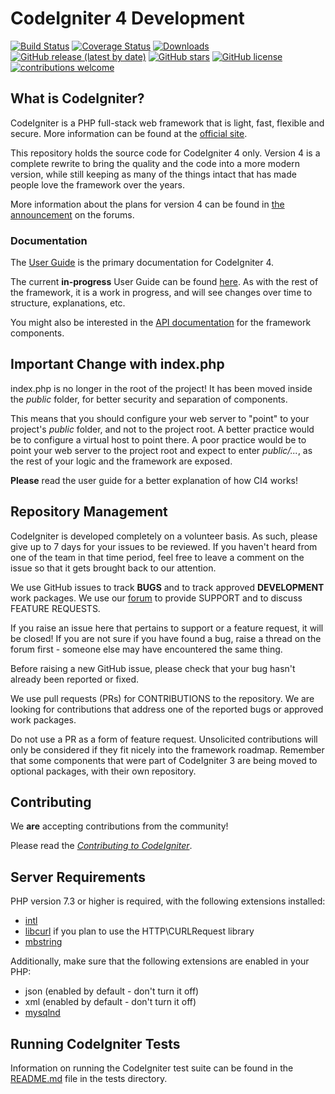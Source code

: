 # CodeIgniter 4 Development

[![Build Status](https://github.com/codeigniter4/CodeIgniter4/workflows/PHPUnit/badge.svg)](https://github.com/codeigniter4/CodeIgniter4/actions?query=workflow%3A%22PHPUnit%22)
[![Coverage Status](https://coveralls.io/repos/github/codeigniter4/CodeIgniter4/badge.svg?branch=develop)](https://coveralls.io/github/codeigniter4/CodeIgniter4?branch=develop)
[![Downloads](https://poser.pugx.org/codeigniter4/framework/downloads)](https://packagist.org/packages/codeigniter4/framework)
[![GitHub release (latest by date)](https://img.shields.io/github/v/release/codeigniter4/CodeIgniter4)](https://packagist.org/packages/codeigniter4/framework)
[![GitHub stars](https://img.shields.io/github/stars/codeigniter4/CodeIgniter4)](https://packagist.org/packages/codeigniter4/framework)
[![GitHub license](https://img.shields.io/github/license/codeigniter4/CodeIgniter4)](https://github.com/codeigniter4/CodeIgniter4/blob/develop/LICENSE)
[![contributions welcome](https://img.shields.io/badge/contributions-welcome-brightgreen.svg?style=flat)](https://github.com/codeigniter4/CodeIgniter4/pulls)
<br>

## What is CodeIgniter?

CodeIgniter is a PHP full-stack web framework that is light, fast, flexible and secure. More information can be found at
the [official site](http://codeigniter.com).

This repository holds the source code for CodeIgniter 4 only. Version 4 is a complete rewrite to bring the quality and
the code into a more modern version, while still keeping as many of the things intact that has made people love the
framework over the years.

More information about the plans for version 4 can be found
in [the announcement](http://forum.codeigniter.com/thread-62615.html) on the forums.

### Documentation

The [User Guide](https://codeigniter4.github.io/userguide/) is the primary documentation for CodeIgniter 4.

The current **in-progress** User Guide can be found [here](https://codeigniter4.github.io/CodeIgniter4/). As with the
rest of the framework, it is a work in progress, and will see changes over time to structure, explanations, etc.

You might also be interested in the [API documentation](https://codeigniter4.github.io/api/) for the framework
components.

## Important Change with index.php

index.php is no longer in the root of the project! It has been moved inside the *public* folder, for better security and
separation of components.

This means that you should configure your web server to "point" to your project's *public* folder, and not to the
project root. A better practice would be to configure a virtual host to point there. A poor practice would be to point
your web server to the project root and expect to enter *public/...*, as the rest of your logic and the framework are
exposed.

**Please** read the user guide for a better explanation of how CI4 works!

## Repository Management

CodeIgniter is developed completely on a volunteer basis. As such, please give up to 7 days for your issues to be
reviewed. If you haven't heard from one of the team in that time period, feel free to leave a comment on the issue so
that it gets brought back to our attention.

We use GitHub issues to track **BUGS** and to track approved **DEVELOPMENT** work packages. We use
our [forum](http://forum.codeigniter.com) to provide SUPPORT and to discuss FEATURE REQUESTS.

If you raise an issue here that pertains to support or a feature request, it will be closed! If you are not sure if you
have found a bug, raise a thread on the forum first - someone else may have encountered the same thing.

Before raising a new GitHub issue, please check that your bug hasn't already been reported or fixed.

We use pull requests (PRs) for CONTRIBUTIONS to the repository. We are looking for contributions that address one of the
reported bugs or approved work packages.

Do not use a PR as a form of feature request. Unsolicited contributions will only be considered if they fit nicely into
the framework roadmap. Remember that some components that were part of CodeIgniter 3 are being moved to optional
packages, with their own repository.

## Contributing

We **are** accepting contributions from the community!

Please read the [*Contributing to
CodeIgniter*](https://github.com/codeigniter4/CodeIgniter4/blob/develop/contributing/README.md).

## Server Requirements

PHP version 7.3 or higher is required, with the following extensions installed:

- [intl](http://php.net/manual/en/intl.requirements.php)
- [libcurl](http://php.net/manual/en/curl.requirements.php) if you plan to use the HTTP\CURLRequest library
- [mbstring](http://php.net/manual/en/mbstring.installation.php)

Additionally, make sure that the following extensions are enabled in your PHP:

- json (enabled by default - don't turn it off)
- xml (enabled by default - don't turn it off)
- [mysqlnd](http://php.net/manual/en/mysqlnd.install.php)

## Running CodeIgniter Tests

Information on running the CodeIgniter test suite can be found in the [README.md](tests/README.md) file in the tests
directory.
